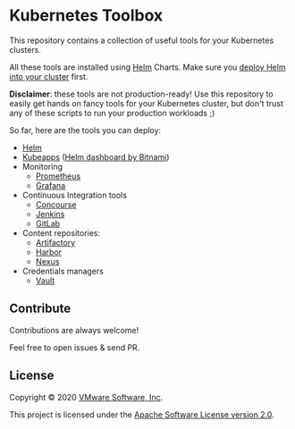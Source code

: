 # Kubernetes Toolbox

This repository contains a collection of useful tools for your Kubernetes clusters.

All these tools are installed using [Helm](https://helm.sh) Charts.
Make sure you [deploy Helm into your cluster](https://helm.sh/docs/using_helm/#installing-helm)
first.

**Disclaimer**: these tools are not production-ready! Use this repository to easily
get hands on fancy tools for your Kubernetes cluster, but don't trust any of these
scripts to run your production workloads ;)

So far, here are the tools you can deploy:
 - [Helm](helm)
 - [Kubeapps](kubeapps) ([Helm dashboard by Bitnami](https://kubeapps.com))
 - Monitoring
    - [Prometheus](prometheus)
    - [Grafana](grafana)
 - Continuous Integration tools
    - [Concourse](concourse)
    - [Jenkins](jenkins)
    - [GitLab](gitlab)
 - Content repositories:
    - [Artifactory](artifactory)
    - [Harbor](harbor)
    - [Nexus](nexus)
 - Credentials managers
    - [Vault](vault)

## Contribute

Contributions are always welcome!

Feel free to open issues & send PR.

## License

Copyright &copy; 2020 [VMware Software, Inc](https://vmware.com).

This project is licensed under the [Apache Software License version 2.0](https://www.apache.org/licenses/LICENSE-2.0).
